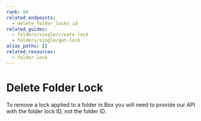 ```yaml
---
rank: 10
related_endpoints:
  - delete_folder_locks_id
related_guides:
  - folders/single/create-lock
  - folders/single/get-lock
alias_paths: []
related_resources:
  - folder-lock
---
```


# Delete Folder Lock

To remove a lock applied to a folder in Box you will need to provide our API
with the folder lock ID, not the folder ID.

<Samples id='delete_folder_locks_id' />